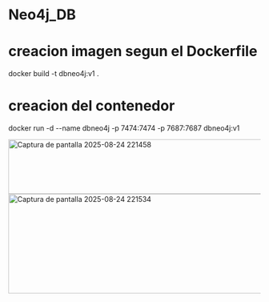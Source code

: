 # Neo4j_DB

# creacion imagen segun el Dockerfile
docker build -t dbneo4j:v1 .
# creacion del contenedor 
docker run -d --name dbneo4j -p 7474:7474 -p 7687:7687 dbneo4j:v1

<img width="1215" height="109" alt="Captura de pantalla 2025-08-24 221458" src="https://github.com/user-attachments/assets/e1012ed8-b0e9-4640-9cb5-f500d97f4afa" />
<img width="1204" height="199" alt="Captura de pantalla 2025-08-24 221534" src="https://github.com/user-attachments/assets/3723aea8-da73-4f96-8f7c-ee453e71aa06" />
